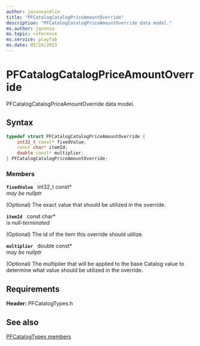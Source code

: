 ```yaml
---
author: jasonsandlin
title: "PFCatalogCatalogPriceAmountOverride"
description: "PFCatalogCatalogPriceAmountOverride data model."
ms.author: jasonsa
ms.topic: reference
ms.service: playfab
ms.date: 05/24/2023
---
```


# PFCatalogCatalogPriceAmountOverride  

PFCatalogCatalogPriceAmountOverride data model.  

## Syntax  
  
```cpp
typedef struct PFCatalogCatalogPriceAmountOverride {  
    int32_t const* fixedValue;  
    const char* itemId;  
    double const* multiplier;  
} PFCatalogCatalogPriceAmountOverride;  
```
  
### Members  
  
**`fixedValue`** &nbsp; int32_t const*  
*may be nullptr*  
  
(Optional) The exact value that should be utilized in the override.
  
**`itemId`** &nbsp; const char*  
*is null-terminated*  
  
(Optional) The id of the item this override should utilize.
  
**`multiplier`** &nbsp; double const*  
*may be nullptr*  
  
(Optional) The multiplier that will be applied to the base Catalog value to determine what value should be utilized in the override.
  
  
## Requirements  
  
**Header:** PFCatalogTypes.h
  
## See also  
[PFCatalogTypes members](../pfcatalogtypes_members.md)  

  
  
